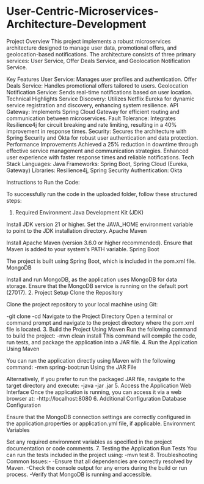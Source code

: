 # User-Centric-Microservices-Architecture-Development
Project Overview
This project implements a robust microservices architecture designed to manage user data, promotional offers, and geolocation-based notifications. The architecture consists of three primary services: User Service, Offer Deals Service, and Geolocation Notification Service.

Key Features
User Service: Manages user profiles and authentication.
Offer Deals Service: Handles promotional offers tailored to users.
Geolocation Notification Service: Sends real-time notifications based on user location.
Technical Highlights
Service Discovery: Utilizes Netflix Eureka for dynamic service registration and discovery, enhancing system resilience.
API Gateway: Implements Spring Cloud Gateway for efficient routing and communication between microservices.
Fault Tolerance: Integrates Resilience4j for circuit breaking and rate limiting, resulting in a 40% improvement in response times.
Security: Secures the architecture with Spring Security and Okta for robust user authentication and data protection.
Performance Improvements
Achieved a 25% reduction in downtime through effective service management and communication strategies.
Enhanced user experience with faster response times and reliable notifications.
Tech Stack
Languages: Java
Frameworks: Spring Boot, Spring Cloud (Eureka, Gateway)
Libraries: Resilience4j, Spring Security
Authentication: Okta

Instructions to Run the Code:

To successfully run the code in the uploaded folder, follow these structured steps:

1. Required Environment
Java Development Kit (JDK)

Install JDK version 21 or higher.
Set the JAVA_HOME environment variable to point to the JDK installation directory.
Apache Maven

Install Apache Maven (version 3.6.0 or higher recommended).
Ensure that Maven is added to your system's PATH variable.
Spring Boot

The project is built using Spring Boot, which is included in the pom.xml file.
MongoDB

Install and run MongoDB, as the application uses MongoDB for data storage.
Ensure that the MongoDB service is running on the default port (27017).
2. Project Setup
Clone the Repository

Clone the project repository to your local machine using Git:

-git clone <repository-url>
-cd <repository-folder>
Navigate to the Project Directory
Open a terminal or command prompt and navigate to the project directory where the pom.xml file is located.
3. Build the Project
Using Maven
Run the following command to build the project:
-mvn clean install
This command will compile the code, run tests, and package the application into a JAR file.
4. Run the Application
Using Maven

You can run the application directly using Maven with the following command:
-mvn spring-boot:run
Using the JAR File

Alternatively, if you prefer to run the packaged JAR file, navigate to the target directory and execute:
-java -jar <name-of-jar-file>.jar
5. Access the Application
Web Interface
Once the application is running, you can access it via a web browser at:
-http://localhost:8080
6. Additional Configuration
Database Configuration

Ensure that the MongoDB connection settings are correctly configured in the application.properties or application.yml file, if applicable.
Environment Variables

Set any required environment variables as specified in the project documentation or code comments.
7. Testing the Application
Run Tests
You can run the tests included in the project using:
-mvn test
8. Troubleshooting
Common Issues:-
-Ensure that all dependencies are correctly resolved by Maven.
-Check the console output for any errors during the build or run process.
-Verify that MongoDB is running and accessible.
